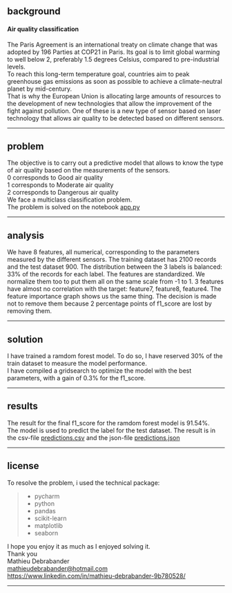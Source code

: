 ## background
#### Air quality classification
The Paris Agreement is an international treaty on climate change that was adopted by 196 Parties at COP21 in Paris. Its goal is to limit global warming to well below 2, preferably 1.5 degrees Celsius, compared to pre-industrial levels.  
To reach this long-term temperature goal, countries aim to peak greenhouse gas emissions as soon as possible to achieve a climate-neutral planet by mid-century.  
That is why the European Union is allocating large amounts of resources to the development of new technologies that allow the improvement of the fight against pollution. One of these is a new type of sensor based on laser technology that allows air quality to be detected based on different sensors.
***
## problem
The objective is to carry out a predictive model that allows to know the type of air quality based on the measurements of the sensors.  
0 corresponds to Good air quality  
1 corresponds to Moderate air quality  
2 corresponds to Dangerous air quality  
We face a multiclass classification problem.  
The problem is solved on the notebook [app.py](/app.py) 
***
## analysis
We have 8 features, all numerical, corresponding to the parameters measured by the different sensors. The training dataset has 2100 records and the test dataset 900. The distribution between the 3 labels is balanced: 33% of the records for each label. The features are standardized. We normalize them too to put them all on the same scale from -1 to 1. 3 features have almost no correlation with the target: feature7, feature8, feature4. The feature importance graph shows us the same thing. The decision is made not to remove them because 2 percentage points of f1_score are lost by removing them. 
***
## solution
I have trained a ramdom forest model. To do so, I have reserved 30% of the train dataset to measure the model performance.  
I have compiled a gridsearch to optimize the model with the best parameters, with a gain of 0.3% for the f1_score.
***
## results
The result for the final f1_score for the ramdom forest model is 91.54%.  
The model is used to predict the label for the test dataset. The result is in the csv-file [predictions.csv](/predictions.csv) and the json-file [predictions.json](/predictions.json)
***
## license
To resolve the problem, i used the technical package:
> - pycharm
> - python
> - pandas
> - scikit-learn
> - matplotlib
> - seaborn  

I hope you enjoy it as much as I enjoyed solving it.  
Thank you  
Mathieu Debrabander  
mathieudebrabander@hotmail.com  
https://www.linkedin.com/in/mathieu-debrabander-9b780528/
***
